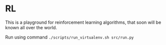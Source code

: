 # RL

This is a playground for reinforcement learning algorithms, that soon will be known all over the world.

Run using command `./scripts/run_virtualenv.sh src/run.py`
